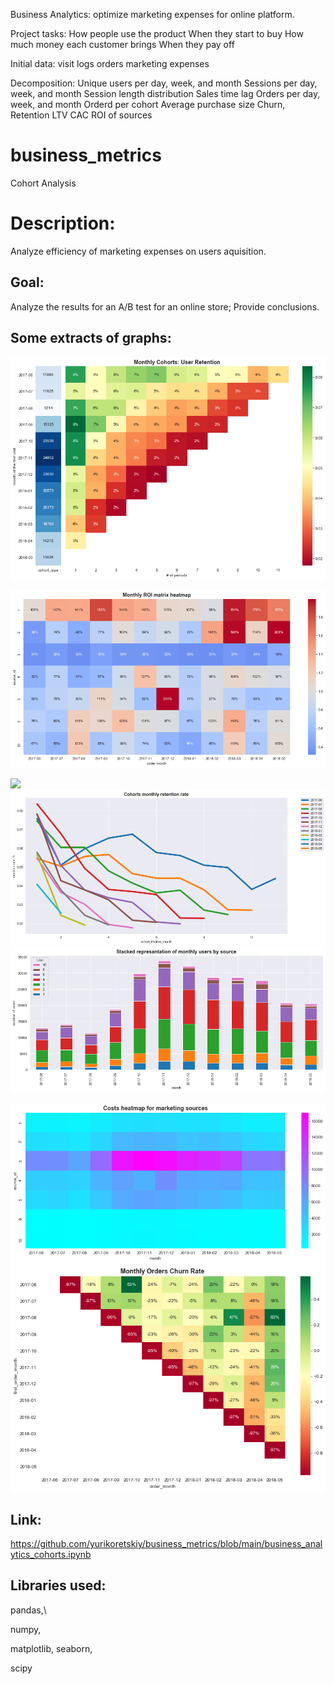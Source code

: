 Business Analytics: optimize marketing expenses for online platform.

Project tasks:
How people use the product
When they start to buy
How much money each customer brings
When they pay off

Initial data:
visit logs
orders
marketing expenses


Decomposition:
Unique users per day, week, and month
Sessions per day, week, and month
Session length distribution
Sales time lag
Orders per day, week, and month
Orderd per cohort
Average purchase size
Churn, Retention
LTV
CAC
ROI of sources

# business_metrics
Cohort Analysis


# Description:
Analyze efficiency of marketing expenses on users aquisition.


## Goal:
Analyze the results for an A/B test for an online store; Provide conclusions.

## Some extracts of graphs:
![](https://github.com/yurikoretskiy/business_metrics/blob/main/images/User%20Retention.png)

![](https://github.com/yurikoretskiy/business_metrics/blob/main/images/Monthly%20ROI%20matrix%20heatmap.png)

![](https://github.com/yurikoretskiy/cohort_business_metrics/blob/main/images/Comparison%20between%20number%20of%20unique%20users%20and%20session%20time%20by%20channel.png)
![](https://github.com/yurikoretskiy/business_metrics/blob/main/images/Cohorts%20monthly%20retention%20rate.png)
![](https://github.com/yurikoretskiy/business_metrics/blob/main/images/Stacked%20represantation%20of%20monthly%20users%20by%20source.png)

![](https://github.com/yurikoretskiy/business_metrics/blob/main/images/Costs%20heatmap%20for%20marketing%20sources.png)
![](https://github.com/yurikoretskiy/business_metrics/blob/main/images/Monthly%20Orders%20Churn%20Rate.png)

## Link:
https://github.com/yurikoretskiy/business_metrics/blob/main/business_analytics_cohorts.ipynb

## Libraries used:

pandas,\

numpy,

matplotlib,
seaborn,

scipy

